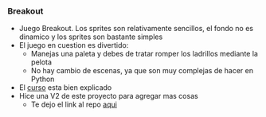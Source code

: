 ### Breakout
* Juego Breakout. Los sprites son relativamente sencillos, el fondo no es dinamico y los sprites son bastante simples
* El juego en cuestion es divertido:
  * Manejas una paleta y debes de tratar romper los ladrillos mediante la pelota
  * No hay cambio de escenas, ya que son muy complejas de hacer en Python
* El [curso](https://www.udemy.com/share/101LFmAEcceF1VRngD/) esta bien explicado
 * Hice una V2 de este proyecto para agregar mas cosas
    * Te dejo el link al repo [aqui](https://github.com/MarcoPaoletta/BreakoutV2)
